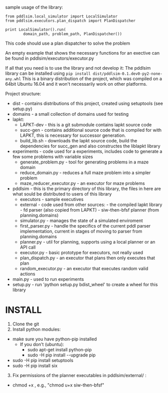sample usage of the library:
```
from pddlsim.local_simulator import LocalSimulator
from pddlsim.executors.plan_dispatch import PlanDispatcher

print LocalSimulator().run(
        domain_path, problem_path, PlanDispatcher())
```
This code should use a plan dispatcher to solve the problem 

An empty example that shows the necessary functions for an exective can be found in pddlsim/executors/executor.py

If all that you need is to use the library and not develop it:
The pddlsim library can be installed using `pip install dist/pddlsim-0.1.dev0-py2-none-any.whl`
This is a binary distribution of the project, which was compiled on a 64bit Ubuntu 16.04 and it won't necessarily work on other platforms.


Project structure:

- dist - contains distributions of this project, created using setuptools (see setup.py)
- domains - a small collection of domains used for testing
- lapkt:
    - LAPKT-dev - this is a git submodule contains lapkt source code
    - succ-gen - contains additional source code that is compiled for with LAPKT, this is necessary for successor generation.
    - build_lib.sh - downloads the lapkt source code, build the dependencies for succ_gen and also constructes the liblapkt library
- experiments - code used for a experiments, includes code to generate a few some problems with variable sizes
    - generate_problem.py - tool for generating problems in a maze domain
    - reduce_domain.py - reduces a full maze problem into a simpler problem
    - maze_reducer_executor.py - an executor for maze problems 
- pddlsim - this is the primary directory of this library, the files in here are what sould be distributed to users of this library
    - executors - sample executives
    - external - code used from other sources:
          - the compiled lapkt library
          - fd parser (also copied from LAPKT)
          - siw-then-bfsf planner (from planning.domains)
    - simulator.py - manages the state of a simulated enviroment
    - first_parser.py - handle the specifics of the current pddl parser implementation, current in stages of moving to parser from planning.domains
    - planner.py - util for planning, supports using a local planner or an API call
    - executor.py - basic prototype for executors, not really used
    - plan_dispatch.py - an executor that plans then only executes that plan
    - random_executor.py - an executor that executes random valid actions
- main.py  - used to run experiments  
- setup.py - run 'python setup.py bdist_wheel' to create a wheel for this library


INSTALL
=======
1.  Clone the git
2.  Install python modules:
  - make sure you have python-pip installed
    - If you don't (ubuntu):
       - sudo apt-get install python-pip
       - sudo -H pip install --upgrade pip
  - sudo -H pip install setuptools
  - sudo -H pip install six
3. Fix permissions of the planner executables in pddlsim/external/  :
  - chmod +x <binary-names>, e.g., "chmod u+x siw-then-bfsf"
   